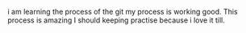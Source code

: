 i am learning the process of the git 
my process is working good.
This process is amazing 
I should keeping practise because i love it till.
